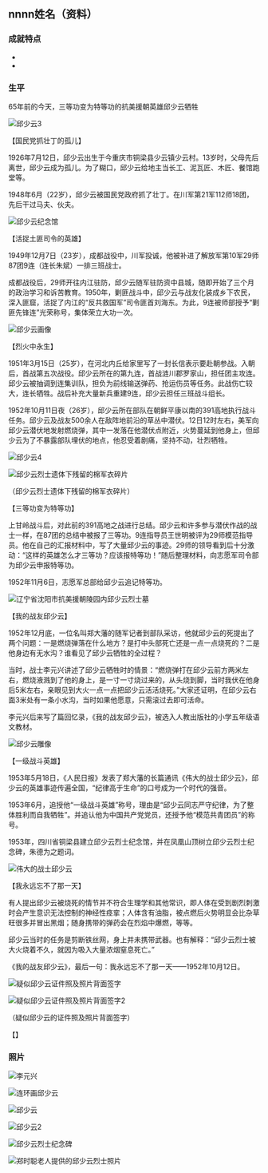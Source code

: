 ## nnnn姓名（资料）

### 成就特点

- ​
- ​


### 生平

65年前的今天，三等功变为特等功的抗美援朝英雄邱少云牺牲

![邱少云3](邱少云3.jpg)

【国民党抓壮丁的孤儿】

1926年7月12日，邱少云出生于今重庆市铜梁县少云镇少云村。13岁时，父母先后离世，邱少云成为孤儿。为了糊口，邱少云给地主当长工、泥瓦匠、木匠、餐馆跑堂等。

1948年6月（22岁），邱少云被国民党政府抓了壮丁。在川军第21军112师18团，先后干过马夫、伙夫。

![邱少云纪念馆](邱少云纪念馆.jpg)

【活捉土匪司令的英雄】

1949年12月7日（23岁），成都战役中，川军投诚，他被补进了解放军第10军29师87团9连（连长朱斌）一排三班战士。

成都战役后，29师开往内江驻防，邱少云随军驻防资中县城，随即开始了三个月的政治学习和诉苦教育。1950年，剿匪战斗中，邱少云与战友化装成乡下农民，深入匪窟，活捉了内江的“反共救国军”司令匪首刘海东。为此，9连被师部授予“剿匪先锋连”光荣称号，集体荣立大功一次。

![邱少云画像](邱少云画像.jpg)

【烈火中永生】

1951年3月15日（25岁），在河北内丘给家里写了一封长信表示要赴朝参战。入朝后，首战第五次战役。邱少云所在的第九连，首战涟川郡罗家山，担任团主攻连。邱少云被抽调到连集训队，担负为前线输送弹药、抢运伤员等任务。此战伤亡较大，连长牺牲。战后补充大量新兵重建9连，邱少云担任三班战斗组长。

1952年10月11日夜（26岁），邱少云所在部队在朝鲜平康以南的391高地执行战斗任务。邱少云及战友500余人在敌阵地前沿的草丛中潜伏。12日12时左右，美军向邱少云潜伏地发射燃烧弹，其中一发落在他潜伏点附近，火势蔓延到他身上，但邱少云为了不暴露部队埋伏的地点，他忍受着剧痛，坚持不动，壮烈牺牲。

![邱少云4](邱少云4.jpg)

![邱少云烈士遗体下残留的棉军衣碎片](邱少云烈士遗体下残留的棉军衣碎片.jpg)

（邱少云烈士遗体下残留的棉军衣碎片）

【三等功变为特等功】

上甘岭战斗后，对此前的391高地之战进行总结。邱少云和许多参与潜伏作战的战士一样，在87团的总结中被报了三等功。9连指导员王世明被评为29师模范指导员。他在自己的汇报材料中，写了大量邱少云的事迹。29师的领导看到后十分激动：“这样的英雄怎么才三等功？应该报特等功！”随后整理材料，向志愿军司令部为邱少云申报特等功。

1952年11月6日，志愿军总部给邱少云追记特等功。

![辽宁省沈阳市抗美援朝陵园内邱少云烈士墓](辽宁省沈阳市抗美援朝陵园内邱少云烈士墓.jpg)

【我的战友邱少云】

1952年12月底，一位名叫郑大藩的随军记者到部队采访，他就邱少云的死提出了两个问题：一是燃烧弹落在什么地方？是打中头部死亡还是一点一点烧死的？二是他身边有无水沟？谁看见了邱少云牺牲的全过程？

当时，战士李元兴讲述了邱少云牺牲时的情景：“燃烧弹打在邱少云前方两米左右，燃烧液溅到了他的身上，是一寸一寸烧过来的，从头烧到脚，当时我伏在他身后5米左右，亲眼见到大火一点一点把邱少云活活烧死。”大家还证明，在邱少云右面3米处有一条小水沟，当时如果他愿意，只需滚过去即可活命。

李元兴后来写了篇回忆录，《我的战友邱少云》，被选入人教出版社的小学五年级语文教材。

![邱少云雕像](邱少云雕像.jpg)

【一级战斗英雄】

1953年5月18日，《人民日报》发表了郑大藩的长篇通讯《伟大的战士邱少云》，邱少云的英雄事迹传遍全国，“纪律高于生命”的口号成为一个时代的强音。

1953年6月，追授他“一级战斗英雄”称号，理由是“邱少云同志严守纪律，为了整体胜利而自我牺牲”。并追认他为中国共产党党员，还授予他“模范共青团员”的称号。

1953年，四川省铜梁县建立邱少云烈士纪念馆，并在凤凰山顶树立邱少云烈士纪念碑，朱德为之题词。

![伟大的战士邱少云](伟大的战士邱少云.jpg)



【我永远忘不了那一天】

有人提出邱少云被烧死的情节并不符合生理学和其他常识，即人体在受到剧烈刺激时会产生意识无法控制的神经性痉挛；人体含有油脂，被点燃后火势明显会比杂草旺很多并冒出黑烟；随身携带的弹药会在烈焰中爆燃，等等。

邱少云当时的任务是剪断铁丝网，身上并未携带武器。也有解释：“邱少云烈士被大火烧着不久，就因为吸入大量浓烟窒息死亡。”

《我的战友邱少云》，最后一句：我永远忘不了那一天——1952年10月12日。

![疑似邱少云证件照及照片背面签字](疑似邱少云证件照及照片背面签字.jpg)

![疑似邱少云证件照及照片背面签字2](疑似邱少云证件照及照片背面签字2.jpg)

（疑似邱少云的证件照及照片背面签字）

【】

### 照片

![李元兴](李元兴.jpg)



![连环画邱少云](连环画邱少云.jpg)

![邱少云](邱少云.jpg)

![邱少云2](邱少云2.jpg)











![邱少云烈士纪念碑](邱少云烈士纪念碑.jpg)









![郑时聪老人提供的邱少云烈士照片](郑时聪老人提供的邱少云烈士照片.jpg)